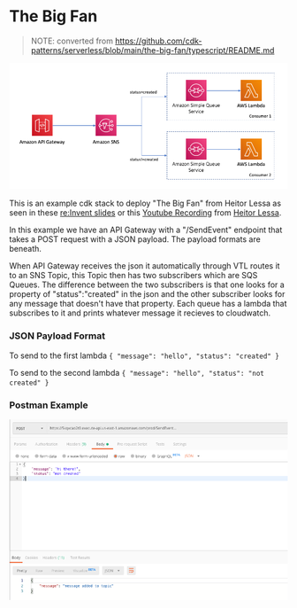# The Big Fan

> NOTE: converted from https://github.com/cdk-patterns/serverless/blob/main/the-big-fan/typescript/README.md

![architecture](./img/the-big-fan-arch.png)

This is an example cdk stack to deploy "The Big Fan" from Heitor Lessa as seen
in these [re:Invent
slides](https://d1.awsstatic.com/events/reinvent/2019/REPEAT_3_Serverless_architectural_patterns_and_best_practices_ARC307-R3.pdf)
or this [Youtube Recording](https://www.youtube.com/watch?v=9IYpGTS7Jy0) from
[Heitor Lessa](https://twitter.com/heitor_lessa).

In this example we have an API Gateway with a "/SendEvent" endpoint that takes
a POST request with a JSON payload. The payload formats are beneath.

When API Gateway receives the json it automatically through VTL routes it to an
SNS Topic, this Topic then has two subscribers which are SQS Queues. The
difference between the two subscribers is that one looks for a property of
"status":"created" in the json and the other subscriber looks for any message
that doesn't have that property. Each queue has a lambda that subscribes to it
and prints whatever message it recieves to cloudwatch.

### JSON Payload Format

To send to the first lambda
`{ "message": "hello", "status": "created" }`

To send to the second lambda
`{ "message": "hello", "status": "not created" }`

### Postman Example
![postman](./img/postman.png)

